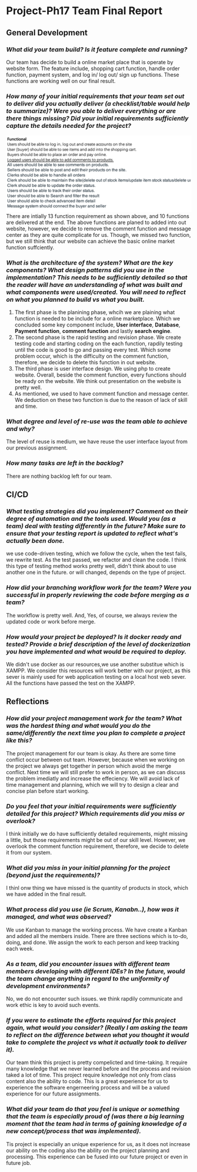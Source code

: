 # Project-Ph17 Team Final Report 
## **General Development**
### ***What did your team build? Is it feature complete and running?***

Our team has decide to build a online market place that is operate by website form. The feature include, shopping cart function, handle order function, payment system, and log in/ log out/ sign up functions. These functions are working well on our final result. 


### ***How many of your initial requirements that your team set out to deliver did you actually deliver (a checklist/table would help to summarize)?  Were you able to deliver everything or are there things missing?  Did your initial requirements sufficiently capture the details needed for the project?***

![Checklist](checklist.jpg)
<br />
There are intially 13 function requirement as shown above, and 10 functions are delivered at the end. The above functions are planed to added into out website, however, we decide to remove the comment function and message center as they are quite complicate for us. Though, we missed two function, but we still think that our website can achieve the basic online market function suffciently. 

### ***What is the architecture of the system?  What are the key components?   What design patterns did you use in the implementation?  This needs to be sufficiently detailed so that the reader will have an understanding of what was built and what components were used/created.  You will need to reflect on what you planned to build vs what you built.***
1. The first phase is the planining phase, whcih we are plaining what function is needed to be include for a online marketplace. Which we concluded some key component include,  **User interface**, **Database**, **Payment function**, **comment function** and lastly **search engine**. 
2. The second phase is the rapid testing and revision phase. We create testing code and starting coding on the each function, rapdily testing until the code is good to go and passing every test. Which some problem occur, which is the difficulty on the comment function, therefore, we decide to delete this function in out website. 
3. The third phase is user interface design. We using php to create website. Overall, beside the comment function, every functions should be ready on the website. We think out presentation on the website is pretty well.
4. As mentioned, we used to have comment function and message center. We deduction on these two function is due to the reason of lack of skill and time. 
### ***What degree and level of re-use was the team able to achieve and why?***
The level of reuse is medium, we have reuse the user interface layout from our previous assignment. 
### ***How many tasks are left in the backlog?***
There are nothing backlog left for our team. 

## **CI/CD**
### ***What testing strategies did you implement?  Comment on their degree of automation and the tools used.    Would you (as a team) deal with testing differently in the future?  Make sure to ensure that your testing report is updated to reflect what's actually been done.***
we use code-driven testing, which we follow the cycle, when the test fails, we rewrite test. As the test passed, we refactor and clean the code. I think this type of testing method works pretty well, didn't think about to use another one in the future. or will changed, depends on the type of project. 
### ***How did your branching workflow work for the team?  Were you successful in properly reviewing the code before merging as a team?***
The workflow is pretty well. And, Yes, of course, we always review the updated code or work before merge. 
### ***How would your project be deployed?  Is it docker ready and tested?  Provide a brief description of the level of dockerization you have implemented and what would be required to deploy.***
We didn't use docker as our resources,we use another substitue which is XAMPP. We consider this resources will work better with our project, as this sever is mainly used for web application testing on a local host web sever. All the functions have passed the test on the XAMPP. 


## **Reflections**
### ***How did your project management work for the team?  What was the hardest thing and what would you do the same/differently the next time you plan to complete a project like this?*** 
The project management for our team is okay. As there are some time conflict occur between out team. However, because when we working on the project we always get together in person which avoid the merge conflict. Next time we will still prefer to work in person, as we can discuss the problem imediatly and increase the effeciency. We will avoid lack of time management and planning, which we will try to design a clear and concise plan before start working. 
### ***Do you feel that your initial requirements were sufficiently detailed for this project?  Which requirements did you miss or overlook?***
I think initially we do have sufficiently detailed requirements, might missing a little, but those requirements might be out of our skill level. However, we overlook the comment function requirement, therefore, we decide to delete it from our system.
### ***What did you miss in your initial planning for the project (beyond just the requirements)?***
I thinl onw thing we have missed is the quantity of products in stock, which we have added in the final result.
### ***What process did you use (ie Scrum, Kanabn..), how was it managed, and what was observed?*** 
We use Kanban to manage the working process. We have create a Kanban and added all the members inside. There are three sections which is to-do, doing, and done. We assign the work to each person and keep tracking each week. 
### ***As a team, did you encounter issues with different team members developing with different IDEs?  In the future, would the team change anything in regard to the uniformity of development environments?***
No, we do not encounter such issues. we think rapdily communicate and work ethic is key to avoid such events. 
### ***If you were to estimate the efforts required for this project again, what would you consider?  (Really I am asking the team to reflect on the difference between what you thought it would take to complete the project vs what it actually took to deliver it).***
Our team think this project is pretty compelicted and time-taking. It require many knowledge that we never learned before and the process and revision taked a lot of time. This project require knowledge not only from class content also the ability to code. This is a great experience for us to experience the software engerneering process and will be a valued experience for our future assignments. 
### ***What did your team do that you feel is unique or something that the team is especially proud of (was there a big learning moment that the team had in terms of gaining knowledge of a new concept/process that was implemented).***
Tis project is especially an unique experience for us, as it does not increase our ability on the coding also the ability on the project planning and processing. This experience can be fused into our future project or even in future job. 